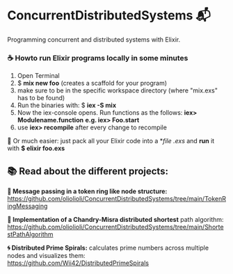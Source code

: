 # ConcurrentDistributedSystems 📬
Programming concurrent and distributed systems with Elixir.

### ☕ Howto run Elixir programs locally in some minutes
1. Open Terminal
2. $ **mix new foo** (creates a scaffold for your program)
3. make sure to be in the specific workspace directory (where "mix.exs" has to be found)
4. Run the binaries with: $ **iex -S mix**
5. Now the iex-console opens. Run functions as the follows: **iex> Modulename.function** **e.g. iex> Foo.start**
6. use **iex> recompile** after every change to recompile

💬 Or much easier: just pack all your Elixir code into a **file *.exs** and **run** it with **$ elixir foo.exs**


## 📚 Read about the different projects:
**💌 Message passing in a token ring like node structure:** 
https://github.com/oliolioli/ConcurrentDistributedSystems/tree/main/TokenRingMessaging

**🚶 Implementation of a Chandry-Misra distributed shortest** path algorithm: https://github.com/oliolioli/ConcurrentDistributedSystems/tree/main/ShortestPathAlgorithm

**🌀 Distributed Prime Spirals:** calculates prime numbers across multiple nodes and visualizes them: https://github.com/Wii42/DistributedPrimeSpirals
